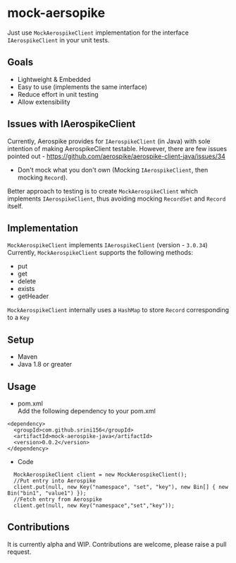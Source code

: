 # mock-aersopike
Just use `MockAerospikeClient` implementation for the interface `IAerospikeClient` in your unit tests.

## Goals
- Lightweight & Embedded
- Easy to use (implements the same interface)
- Reduce effort in unit testing
- Allow extensibility

## Issues with IAerospikeClient
Currently, Aerospike provides for `IAerospikeClient` (in Java) with sole intention of making AerospikeClient testable.
However, there are few issues pointed out - https://github.com/aerospike/aerospike-client-java/issues/34
- Don't mock what you don't own (Mocking `IAerospikeClient`, then mocking `Record`).

Better approach to testing is to create `MockAerospikeClient` which implements `IAerospikeClient`, thus avoiding mocking `RecordSet` and `Record` itself.

## Implementation
`MockAerospikeClient` implements `IAerospikeClient` (version - `3.0.34`)  
Currently, `MockAerospikeClient` supports the following methods:
- put
- get
- delete
- exists
- getHeader

`MockAerospikeClient` internally uses a `HashMap` to store `Record` corresponding to a `Key`

## Setup
- Maven
- Java 1.8 or greater

## Usage
- pom.xml  
Add the following dependency to your pom.xml
```
<dependency>
  <groupId>com.github.srini156</groupId>
  <artifactId>mock-aerospike-java</artifactId>
  <version>0.0.2</version>
</dependency>
```

- Code
```
  MockAerospikeClient client = new MockAerospikeClient();
  //Put entry into Aerospike
  client.put(null, new Key("namespace", "set", "key"), new Bin[] { new Bin("bin1", "value1") });
  //Fetch entry from Aerospike
  client.get(null, new Key("namespace","set","key"));
```



## Contributions
It is currently alpha and WIP. Contributions are welcome, please raise a pull request.

